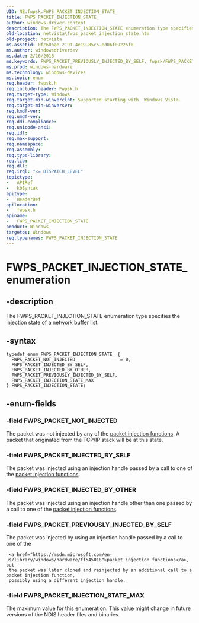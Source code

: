 ```yaml
---
UID: NE:fwpsk.FWPS_PACKET_INJECTION_STATE_
title: FWPS_PACKET_INJECTION_STATE_
author: windows-driver-content
description: The FWPS_PACKET_INJECTION_STATE enumeration type specifies the injection state of a network buffer list.
old-location: netvista\fwps_packet_injection_state.htm
old-project: netvista
ms.assetid: 0fc60bae-2191-4e19-85c5-ed06f09225f0
ms.author: windowsdriverdev
ms.date: 2/16/2018
ms.keywords: FWPS_PACKET_PREVIOUSLY_INJECTED_BY_SELF, fwpsk/FWPS_PACKET_INJECTION_STATE_MAX, FWPS_PACKET_INJECTED_BY_OTHER, netvista.fwps_packet_injection_state, wfp_ref_4_enum_d8d574f4-6323-43e0-924f-09639f6aec10.xml, fwpsk/FWPS_PACKET_INJECTED_BY_OTHER, fwpsk/FWPS_PACKET_INJECTION_STATE, FWPS_PACKET_INJECTION_STATE, fwpsk/FWPS_PACKET_NOT_INJECTED, fwpsk/FWPS_PACKET_INJECTED_BY_SELF, fwpsk/FWPS_PACKET_PREVIOUSLY_INJECTED_BY_SELF, FWPS_PACKET_INJECTION_STATE_, FWPS_PACKET_INJECTION_STATE enumeration [Network Drivers Starting with Windows Vista], FWPS_PACKET_INJECTION_STATE_MAX, FWPS_PACKET_NOT_INJECTED, FWPS_PACKET_INJECTED_BY_SELF
ms.prod: windows-hardware
ms.technology: windows-devices
ms.topic: enum
req.header: fwpsk.h
req.include-header: Fwpsk.h
req.target-type: Windows
req.target-min-winverclnt: Supported starting with  Windows Vista.
req.target-min-winversvr: 
req.kmdf-ver: 
req.umdf-ver: 
req.ddi-compliance: 
req.unicode-ansi: 
req.idl: 
req.max-support: 
req.namespace: 
req.assembly: 
req.type-library: 
req.lib: 
req.dll: 
req.irql: "<= DISPATCH_LEVEL"
topictype:
-	APIRef
-	kbSyntax
apitype:
-	HeaderDef
apilocation:
-	fwpsk.h
apiname:
-	FWPS_PACKET_INJECTION_STATE
product: Windows
targetos: Windows
req.typenames: FWPS_PACKET_INJECTION_STATE
---
```


# FWPS_PACKET_INJECTION_STATE_ enumeration


## -description


The FWPS_PACKET_INJECTION_STATE enumeration type specifies the injection state of a network buffer
  list.


## -syntax


````
typedef enum FWPS_PACKET_INJECTION_STATE_ { 
  FWPS_PACKET_NOT_INJECTED                 = 0,
  FWPS_PACKET_INJECTED_BY_SELF,
  FWPS_PACKET_INJECTED_BY_OTHER,
  FWPS_PACKET_PREVIOUSLY_INJECTED_BY_SELF,
  FWPS_PACKET_INJECTION_STATE_MAX
} FWPS_PACKET_INJECTION_STATE;
````


## -enum-fields




### -field FWPS_PACKET_NOT_INJECTED

The packet was not injected by any of the 
     <a href="https://msdn.microsoft.com/en-us/library/windows/hardware/ff545018">packet injection functions</a>. A
     packet that originated from the TCP/IP stack will be at this state.


### -field FWPS_PACKET_INJECTED_BY_SELF

The packet was injected using an injection handle passed by a call to one of the 
     <a href="https://msdn.microsoft.com/en-us/library/windows/hardware/ff545018">packet injection functions</a>.


### -field FWPS_PACKET_INJECTED_BY_OTHER

The packet was injected using an injection handle other than one passed by a call
     to one of the 
     <a href="https://msdn.microsoft.com/en-us/library/windows/hardware/ff545018">packet injection functions</a>.


### -field FWPS_PACKET_PREVIOUSLY_INJECTED_BY_SELF

The packet was injected by using an injection handle passed by a call to one of the
     
     <a href="https://msdn.microsoft.com/en-us/library/windows/hardware/ff545018">packet injection functions</a>, but
     the packet was later cloned and reinjected by an additional call to a packet injection function,
     possibly using a different injection handle.


### -field FWPS_PACKET_INJECTION_STATE_MAX

The maximum value for this enumeration. This value might change in future versions of the NDIS
     header files and binaries.

